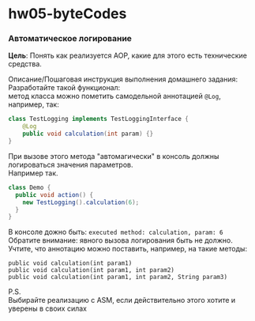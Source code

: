 # hw05-byteCodes

### Автоматическое логирование

**Цель**: Понять как реализуется AOP, какие для этого есть технические средства.

Описание/Пошаговая инструкция выполнения домашнего задания: \
Разработайте такой функционал: \
метод класса можно пометить самодельной аннотацией ```@Log```, например, так:
```java
class TestLogging implements TestLoggingInterface {
    @Log
    public void calculation(int param) {}
}
```
При вызове этого метода "автомагически" в консоль должны логироваться значения параметров. \
Например так.
```java
class Demo {
  public void action() {
    new TestLogging().calculation(6);
  }
}
```
В консоле дожно быть: ```executed method: calculation, param: 6``` \
Обратите внимание: явного вызова логирования быть не должно. \
Учтите, что аннотацию можно поставить, например, на такие методы:
```
public void calculation(int param1)
public void calculation(int param1, int param2)
public void calculation(int param1, int param2, String param3)
```

P.S. \
Выбирайте реализацию с ASM, если действительно этого хотите и уверены в своих силах

